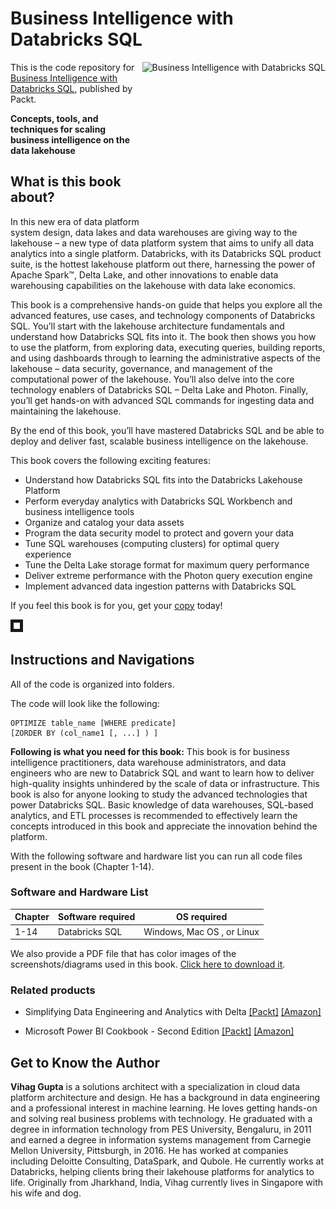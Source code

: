 # Business Intelligence with Databricks SQL	

<a href="https://www.packtpub.com/product/business-intelligence-with-databricks-sql-analytics/9781803235332"><img src="https://static.packt-cdn.com/products/9781803235332/cover/smaller" alt="Business Intelligence with Databricks SQL" height="256px" align="right"></a>

This is the code repository for [Business Intelligence with Databricks SQL](https://www.packtpub.com/product/business-intelligence-with-databricks-sql-analytics/9781803235332), published by Packt.

**Concepts, tools, and techniques for scaling business intelligence on the data lakehouse**

## What is this book about?
In this new era of data platform system design, data lakes and data warehouses are giving way to the lakehouse – a new type of data platform system that aims to unify all data analytics into a single platform. Databricks, with its Databricks SQL product suite, is the hottest lakehouse platform out there, harnessing the power of Apache Spark™, Delta Lake, and other innovations to enable data warehousing capabilities on the lakehouse with data lake economics.

This book is a comprehensive hands-on guide that helps you explore all the advanced features, use cases, and technology components of Databricks SQL. You’ll start with the lakehouse architecture fundamentals and understand how Databricks SQL fits into it. The book then shows you how to use the platform, from exploring data, executing queries, building reports, and using dashboards through to learning the administrative aspects of the lakehouse – data security, governance, and management of the computational power of the lakehouse. You’ll also delve into the core technology enablers of Databricks SQL – Delta Lake and Photon. Finally, you’ll get hands-on with advanced SQL commands for ingesting data and maintaining the lakehouse.

By the end of this book, you’ll have mastered Databricks SQL and be able to deploy and deliver fast, scalable business intelligence on the lakehouse.


This book covers the following exciting features: 
* Understand how Databricks SQL fits into the Databricks Lakehouse Platform
* Perform everyday analytics with Databricks SQL Workbench and business intelligence tools
* Organize and catalog your data assets
* Program the data security model to protect and govern your data
* Tune SQL warehouses (computing clusters) for optimal query experience
* Tune the Delta Lake storage format for maximum query performance
* Deliver extreme performance with the Photon query execution engine
* Implement advanced data ingestion patterns with Databricks SQL	



If you feel this book is for you, get your [copy](https://www.amazon.in/Business-Intelligence-Databricks-SQL-Analytics/dp/1803235330) today!

<a href="https://www.packtpub.com/product/business-intelligence-with-databricks-sql-analytics/9781803235332"><img src="https://raw.githubusercontent.com/PacktPublishing/GitHub/master/GitHub.png" alt="https://www.packtpub.com/" border="5" /></a>

## Instructions and Navigations
All of the code is organized into folders.

The code will look like the following:
```
OPTIMIZE table_name [WHERE predicate]
[ZORDER BY (col_name1 [, ...] ) ]
```

**Following is what you need for this book:**
This book is for business intelligence practitioners, data warehouse administrators, and data engineers who are new to Databrick SQL and want to learn how to deliver high-quality insights unhindered by the scale of data or infrastructure. This book is also for anyone looking to study the advanced technologies that power Databricks SQL. Basic knowledge of data warehouses, SQL-based analytics, and ETL processes is recommended to effectively learn the concepts introduced in this book and appreciate the innovation behind the platform.	

With the following software and hardware list you can run all code files present in the book (Chapter 1-14).

### Software and Hardware List

| Chapter  | Software required                                                                    | OS required                        |
| -------- | -------------------------------------------------------------------------------------| -----------------------------------|
|  1-14		 |Databricks SQL   							                                            			      | Windows, Mac OS , or Linux         |

We also provide a PDF file that has color images of the screenshots/diagrams used in this book. [Click here to download it](https://packt.link/vXWLg).


### Related products <Other books you may enjoy>
* Simplifying Data Engineering and Analytics with Delta [[Packt]](https://www.packtpub.com/product/simplifying-data-engineering-and-analytics-with-delta/9781801814867?_ga=2.1983858.270805618.1661769952-1347501151.1654864057) [[Amazon]](https://www.amazon.in/Simplifying-Data-Engineering-Analytics-Delta/dp/1801814864/ref=sr_1_1?crid=3T35SBMD3SUUM&keywords=Simplifying+Data+Engineering+and+Analytics+with+Delta&qid=1661771169&s=books&sprefix=simplifying+data+engineering+and+analytics+with+delta%2Cstripbooks%2C507&sr=1-1)

* Microsoft Power BI Cookbook - Second Edition [[Packt]](https://www.packtpub.com/product/microsoft-power-bi-cookbook/9781801813044?_ga=2.95971807.270805618.1661769952-1347501151.1654864057) [[Amazon]](https://www.amazon.in/Microsoft-Power-Cookbook-expertise-hands/dp/1801813043/ref=d_pd_sbs_sccl_3_4/258-8122239-5903006?pd_rd_w=mr5F3&content-id=amzn1.sym.46e76008-e42c-4540-886d-610aa55de92c&pf_rd_p=46e76008-e42c-4540-886d-610aa55de92c&pf_rd_r=SN8DEX8YHMVW2ZPJ4DXT&pd_rd_wg=wZYJl&pd_rd_r=380f006f-1bc9-42a4-a258-14b0a1754b3c&pd_rd_i=1801813043&psc=1)

## Get to Know the Author
**Vihag Gupta** is a solutions architect with a specialization in cloud data platform architecture and design. He has a background in data engineering and a professional interest in machine learning. He loves getting hands-on and solving real business problems with technology. He graduated with a degree in information technology from PES University, Bengaluru, in 2011 and earned a degree in information systems management from Carnegie Mellon University, Pittsburgh, in 2016. He has worked at companies including Deloitte Consulting, DataSpark, and Qubole. He currently works at Databricks, helping clients bring their lakehouse platforms for analytics to life.
Originally from Jharkhand, India, Vihag currently lives in Singapore with his wife and dog.
